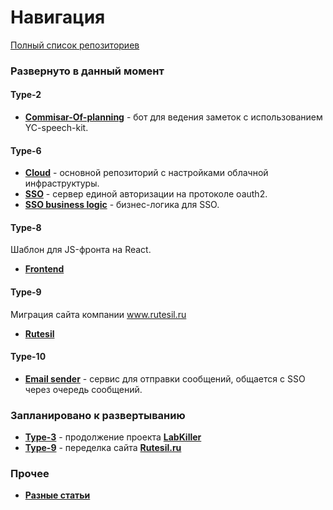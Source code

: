 # Навигация

[Полный список репозиториев](https://github.com/timattt/timattt/blob/master/articles/All.md)

### Развернуто в данный момент

#### Type-2

* [**Commisar-Of-planning**](https://github.com/timattt/TypeTwo) - бот для ведения заметок с использованием YC-speech-kit.

#### Type-6

* [**Cloud**](https://github.com/timattt/TypeSixCloud) - основной репозиторий с настройками облачной инфраструктуры.
* [**SSO**](https://github.com/timattt/TypeSix) - сервер единой авторизации на протоколе oauth2.
* [**SSO business logic**](https://github.com/timattt/TypeSixDataBaseCommon) - бизнес-логика для SSO.

#### Type-8

Шаблон для JS-фронта на React.

* [**Frontend**](https://github.com/timattt/TypeEight)

#### Type-9

Миграция сайта компании www.rutesil.ru

* [**Rutesil**](https://github.com/timattt/TypeNine)

#### Type-10

* [**Email sender**](https://github.com/timattt/TypeTen) - сервис для отправки сообщений, общается с SSO через очередь сообщений.

### Запланировано к развертыванию

* [**Type-3**](https://github.com/timattt/TypeThree) - продолжение проекта [**LabKiller**](https://github.com/timattt/Laboratory-calculations-optimizator)
* [**Type-9**](https://github.com/timattt/TypeNine) - переделка сайта [**Rutesil.ru**](https://www.rutesil.ru/)

### Прочее

* [**Разные статьи**](https://github.com/timattt/Tmp)
